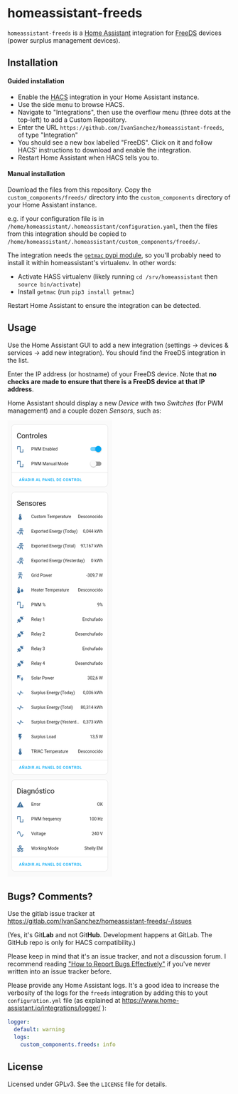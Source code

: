 # homeassistant-freeds

`homeassistant-freeds` is a [Home Assistant](https://www.home-assistant.io) integration for [FreeDS](https://freeds.es/) devices (power surplus management devices).

## Installation

#### Guided installation

- Enable the [HACS](https://hacs.xyz/) integration in your Home Assistant instance.
- Use the side menu to browse HACS.
- Navigate to "Integrations", then use the overflow menu (three dots at the top-left) to add a Custom Repository.
- Enter the URL `https://github.com/IvanSanchez/homeassistant-freeds`, of type "Integration"
- You should see a new box labelled "FreeDS". Click on it and follow HACS' instructions to download and enable the integration.
- Restart Home Assistant when HACS tells you to.

#### Manual installation

Download the files from this repository. Copy the `custom_components/freeds/` directory into the `custom_components` directory of your Home Assistant instance.

e.g. if your configuration file is in `/home/homeassistant/.homeassistant/configuration.yaml`, then the files from this integration should be copied to `/home/homeassistant/.homeassistant/custom_components/freeds/`.

The integration needs the [`getmac` pypi module](https://pypi.org/project/getmac/), so you'll probably need to install it within homeassistant's virtualenv. In other words:
- Activate HASS virtualenv (likely running `cd /srv/homeassistant` then `source bin/activate`)
- Install `getmac` (run `pip3 install getmac`)

Restart Home Assistant to ensure the integration can be detected.

## Usage

Use the Home Assistant GUI to add a new integration (settings → devices & services → add new integration). You should find the FreeDS integration in the list.

Enter the IP address (or hostname) of your FreeDS device. Note that **no checks are made to ensure that there is a FreeDS device at that IP address**.

Home Assistant should display a new *Device* with two *Switches* (for PWM management) and a couple dozen *Sensors*, such as:

![Screenshot of FreeDS sensors in Home Assistant](./screenshot.png)

## Bugs? Comments?

Use the gitlab issue tracker at https://gitlab.com/IvanSanchez/homeassistant-freeds/-/issues

(Yes, it's Git**Lab** and not Git**Hub**. Development happens at GitLab. The GitHub repo is only for HACS compatibility.)

Please keep in mind that it's an issue tracker, and not a discussion forum. I recommend reading ["How to Report Bugs Effectively"](https://www.chiark.greenend.org.uk/~sgtatham/bugs.html) if you've never written into an issue tracker before.

Please provide any Home Assistant logs. It's a good idea to increase the verbosity of the logs for the `freeds` integration by adding this to yout `configuration.yml` file (as explained at https://www.home-assistant.io/integrations/logger/ ):

```yaml
logger:
  default: warning
  logs:
    custom_components.freeds: info
```

## License

Licensed under GPLv3. See the `LICENSE` file for details.
